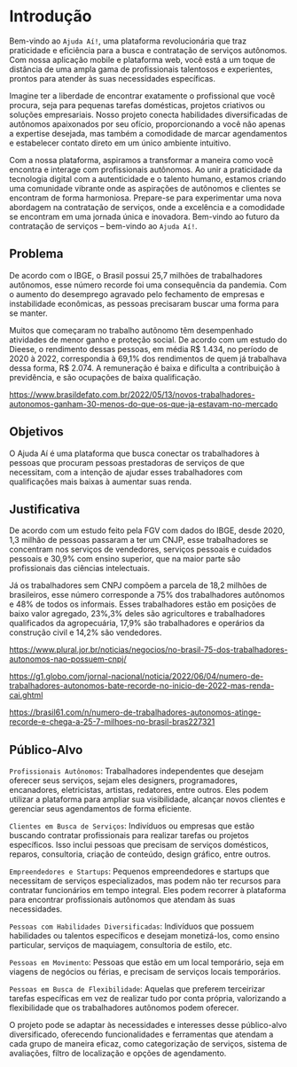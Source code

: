 # Introdução

Bem-vindo ao `Ajuda Aí!`, uma plataforma revolucionária que traz praticidade e eficiência para a busca e contratação de serviços autônomos. Com nossa aplicação mobile e plataforma web, você está a um toque de distância de uma ampla gama de profissionais talentosos e experientes, prontos para atender às suas necessidades específicas.

Imagine ter a liberdade de encontrar exatamente o profissional que você procura, seja para pequenas tarefas domésticas, projetos criativos ou soluções empresariais. Nosso projeto conecta habilidades diversificadas de autônomos apaixonados por seu ofício, proporcionando a você não apenas a expertise desejada, mas também a comodidade de marcar agendamentos e estabelecer contato direto em um único ambiente intuitivo.

Com a nossa plataforma, aspiramos a transformar a maneira como você encontra e interage com profissionais autônomos. Ao unir a praticidade da tecnologia digital com a autenticidade e o talento humano, estamos criando uma comunidade vibrante onde as aspirações de autônomos e clientes se encontram de forma harmoniosa. Prepare-se para experimentar uma nova abordagem na contratação de serviços, onde a excelência e a comodidade se encontram em uma jornada única e inovadora. Bem-vindo ao futuro da contratação de serviços – bem-vindo ao `Ajuda Aí!`.

## Problema

De acordo com o IBGE, o Brasil possui 25,7 milhões de trabalhadores autônomos, esse número recorde foi uma consequência da pandemia. Com o aumento do desemprego agravado pelo fechamento de empresas e instabilidade econômicas, as pessoas precisaram buscar uma forma para se manter.

Muitos que começaram no trabalho autônomo têm desempenhado atividades de menor ganho e proteção social. De acordo com um estudo do Dieese, o rendimento dessas pessoas, em média R$ 1.434, no período de 2020 à 2022, correspondia à 69,1% dos rendimentos de quem já trabalhava dessa forma, R$ 2.074. A remuneração é baixa e dificulta a contribuição à previdência, e são ocupações de baixa qualificação.

https://www.brasildefato.com.br/2022/05/13/novos-trabalhadores-autonomos-ganham-30-menos-do-que-os-que-ja-estavam-no-mercado

## Objetivos

O Ajuda Aí é uma plataforma que busca conectar os trabalhadores à pessoas que procuram pessoas prestadoras de serviços de que necessitam, com a intenção de ajudar esses trabalhadores com qualificações mais baixas à aumentar suas renda.

## Justificativa

De acordo com um estudo feito pela FGV com dados do IBGE, desde 2020, 1,3 milhão de pessoas passaram a ter um CNJP, esse trabalhadores se concentram nos serviços de vendedores, serviços pessoais e cuidados pessoais e 30,9% com ensino superior, que na maior parte são profissionais das ciências intelectuais.

Já os trabalhadores sem CNPJ compõem a parcela de 18,2 milhões de brasileiros, esse número corresponde a 75% dos trabalhadores autônomos e 48% de todos os informais. Esses trabalhadores estão em posições de baixo valor agregado, 23%,3% deles são agricultores e trabalhadores qualificados da agropecuária, 17,9% são trabalhadores e operários da construção civil e 14,2% são vendedores.

https://www.plural.jor.br/noticias/negocios/no-brasil-75-dos-trabalhadores-autonomos-nao-possuem-cnpj/

https://g1.globo.com/jornal-nacional/noticia/2022/06/04/numero-de-trabalhadores-autonomos-bate-recorde-no-inicio-de-2022-mas-renda-cai.ghtml

https://brasil61.com/n/numero-de-trabalhadores-autonomos-atinge-recorde-e-chega-a-25-7-milhoes-no-brasil-bras227321

## Público-Alvo

`Profissionais Autônomos`: Trabalhadores independentes que desejam oferecer seus serviços, sejam eles designers, programadores, encanadores, eletricistas, artistas, redatores, entre outros. Eles podem utilizar a plataforma para ampliar sua visibilidade, alcançar novos clientes e gerenciar seus agendamentos de forma eficiente.

`Clientes em Busca de Serviços`: Indivíduos ou empresas que estão buscando contratar profissionais para realizar tarefas ou projetos específicos. Isso inclui pessoas que precisam de serviços domésticos, reparos, consultoria, criação de conteúdo, design gráfico, entre outros.

`Empreendedores e Startups`: Pequenos empreendedores e startups que necessitam de serviços especializados, mas podem não ter recursos para contratar funcionários em tempo integral. Eles podem recorrer à plataforma para encontrar profissionais autônomos que atendam às suas necessidades.

`Pessoas com Habilidades Diversificadas`: Indivíduos que possuem habilidades ou talentos específicos e desejam monetizá-los, como ensino particular, serviços de maquiagem, consultoria de estilo, etc.

`Pessoas em Movimento`: Pessoas que estão em um local temporário, seja em viagens de negócios ou férias, e precisam de serviços locais temporários.

`Pessoas em Busca de Flexibilidade`: Aquelas que preferem terceirizar tarefas específicas em vez de realizar tudo por conta própria, valorizando a flexibilidade que os trabalhadores autônomos podem oferecer.

O projeto pode se adaptar às necessidades e interesses desse público-alvo diversificado, oferecendo funcionalidades e ferramentas que atendam a cada grupo de maneira eficaz, como categorização de serviços, sistema de avaliações, filtro de localização e opções de agendamento.
